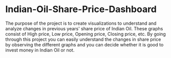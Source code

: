 # Indian-Oil-Share-Price-Dashboard
The purpose of the project is to create visualizations to understand and analyze changes in previous years' share price of Indian Oil. These graphs consist of High price, Low price, Opening price, Closing price, etc. By going through this project you can easily understand the changes in share price by observing the different graphs and you can decide whether it is good to invest money in Indian Oil or not.

